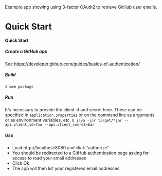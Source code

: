 Example app showing using 3-factor OAuth2 to retrieve GitHub user emails.

# Quick Start

#### Quick Start
##### Create a GitHub app
See https://developer.github.com/guides/basics-of-authentication/
##### Build
```$ mvn package```
##### Run
It's necessary to provide the client id and secret here. These can be specified in ```application.properties``` or on
the command line as arguments or as environment variables, etc.
```$ java -jar target/*jar --api.client_id=foo --api.client_secret=bar```
##### Use
- Load http://localhost:8080 and click "authorize"
- You should be redirected to a GitHub authentication page asking for access to read your email addresses
- Click Ok
- The app will then list your registered email addresses.

